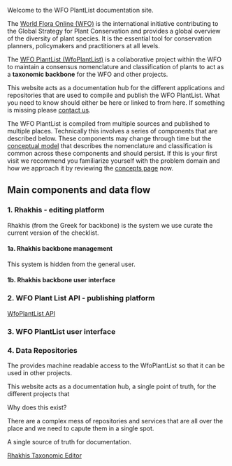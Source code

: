 
Welcome to the WFO PlantList documentation site.

The  [World Flora Online (WFO)](http://www.worldfloraonline.org/) is the international initiative contributing to the Global Strategy for Plant Conservation and provides a global overview of the diversity of plant species. It is the essential tool for conservation planners, policymakers and practitioners at all levels.

The [WFO PlantList (WfoPlantList)](https://wfoplantlist.org/) is a collaborative project within the WFO to maintain a consensus nomenclature and classification of plants to act as a __taxonomic backbone__ for the WFO and other projects.

This website acts as a documentation hub for the different applications and repositories that are used to compile and publish the WFO PlantList. What you need to know should either be here or linked to from here. If something is missing please [contact us](contact.md).

The WFO PlantList is compiled from multiple sources and published to multiple places. Technically this involves a series of components that are described below. These components may change through time but the [conceptual model](concepts.md) that describes the nomenclature and classification is common across these components and should persist. If this is your first visit we recommend you familiarize yourself with the problem domain and how we approach it by reviewing the [concepts page](concepts.md) now.

## Main components and data flow

### 1. Rhakhis - editing platform

Rhakhis (from the Greek for backbone) is the system we use curate the current version of the checklist. 

#### 1a. Rhakhis backbone management
This system is hidden from the general user.

#### 1b. Rhakhis backbone user interface



### 2. WFO Plant List API - publishing platform
[WfoPlantList API](https://list.worldfloraonline.org/)

### 3. WFO PlantList user interface

### 4. Data Repositories

The  provides machine readable access to the WfoPlantList so that it can be used in other projects.


This website acts as a documentation hub, a single point of truth, for 
the different projects that

Why does this exist?

There are a complex mess of repositories and services that are all over the place and we need to capute them in a single spot.

A single source of truth for documentation.

[Rhakhis Taxonomic Editor](rhakhis/index.md)



